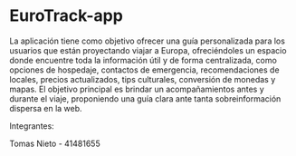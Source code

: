 # EuroTrack-app
La aplicación tiene como objetivo ofrecer una guía personalizada para los usuarios que están proyectando viajar a Europa, ofreciéndoles un espacio donde encuentre toda la información útil y de forma centralizada, como opciones de hospedaje, contactos de emergencia, recomendaciones de locales, precios actualizados, tips culturales, conversión de monedas y mapas. El objetivo principal es brindar un acompañamientos antes y durante el viaje, proponiendo una guía clara ante tanta sobreinformación dispersa en la web.



Integrantes:

Tomas Nieto - 41481655